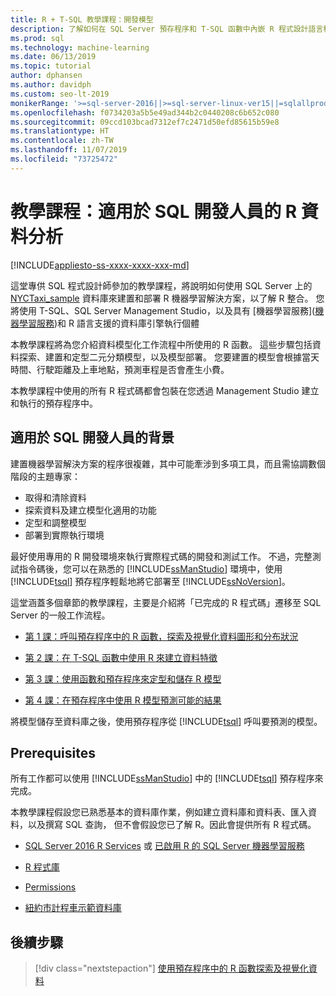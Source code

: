```yaml
---
title: R + T-SQL 教學課程：開發模型
description: 了解如何在 SQL Server 預存程序和 T-SQL 函數中內嵌 R 程式設計語言程式碼。
ms.prod: sql
ms.technology: machine-learning
ms.date: 06/13/2019
ms.topic: tutorial
author: dphansen
ms.author: davidph
ms.custom: seo-lt-2019
monikerRange: '>=sql-server-2016||>=sql-server-linux-ver15||=sqlallproducts-allversions'
ms.openlocfilehash: f0734203a5b5e49ad344b2c0440208c6b652c080
ms.sourcegitcommit: 09ccd103bcad7312ef7c2471d50efd85615b59e8
ms.translationtype: HT
ms.contentlocale: zh-TW
ms.lasthandoff: 11/07/2019
ms.locfileid: "73725472"
---
```

# <a name="tutorial-r-data-analytics-for-sql-developers"></a>教學課程：適用於 SQL 開發人員的 R 資料分析
[!INCLUDE[appliesto-ss-xxxx-xxxx-xxx-md](../../includes/appliesto-ss-xxxx-xxxx-xxx-md.md)]

這堂專供 SQL 程式設計師參加的教學課程，將說明如何使用 SQL Server 上的 [NYCTaxi_sample](demo-data-nyctaxi-in-sql.md) 資料庫來建置和部署 R 機器學習解決方案，以了解 R 整合。 您將使用 T-SQL、SQL Server Management Studio，以及具有 [機器學習服務]\([機器學習服務](../install/sql-machine-learning-services-windows-install.md)\)和 R 語言支援的資料庫引擎執行個體

本教學課程將為您介紹資料模型化工作流程中所使用的 R 函數。 這些步驟包括資料探索、建置和定型二元分類模型，以及模型部署。 您要建置的模型會根據當天時間、行駛距離及上車地點，預測車程是否會產生小費。 

本教學課程中使用的所有 R 程式碼都會包裝在您透過 Management Studio 建立和執行的預存程序中。

## <a name="background-for-sql-developers"></a>適用於 SQL 開發人員的背景

建置機器學習解決方案的程序很複雜，其中可能牽涉到多項工具，而且需協調數個階段的主題專家：

+ 取得和清除資料
+ 探索資料及建立模型化適用的功能
+ 定型和調整模型
+ 部署到實際執行環境

最好使用專用的 R 開發環境來執行實際程式碼的開發和測試工作。 不過，完整測試指令碼後，您可以在熟悉的 [!INCLUDE[ssManStudio](../../includes/ssmanstudio-md.md)] 環境中，使用 [!INCLUDE[tsql](../../includes/tsql-md.md)] 預存程序輕鬆地將它部署至 [!INCLUDE[ssNoVersion](../../includes/ssnoversion-md.md)]。

這堂涵蓋多個章節的教學課程，主要是介紹將「已完成的 R 程式碼」遷移至 SQL Server 的一般工作流程。 

- [第 1 課：呼叫預存程序中的 R 函數，探索及視覺化資料圖形和分布狀況](../tutorials/sqldev-explore-and-visualize-the-data.md)

- [第 2 課：在 T-SQL 函數中使用 R 來建立資料特徵](sqldev-create-data-features-using-t-sql.md)
  
- [第 3 課：使用函數和預存程序來定型和儲存 R 模型](sqldev-train-and-save-a-model-using-t-sql.md)
  
- [第 4 課：在預存程序中使用 R 模型預測可能的結果](../tutorials/sqldev-operationalize-the-model.md)

將模型儲存至資料庫之後，使用預存程序從 [!INCLUDE[tsql](../../includes/tsql-md.md)] 呼叫要預測的模型。

## <a name="prerequisites"></a>Prerequisites

所有工作都可以使用 [!INCLUDE[ssManStudio](../../includes/ssmanstudio-md.md)] 中的 [!INCLUDE[tsql](../../includes/tsql-md.md)] 預存程序來完成。

本教學課程假設您已熟悉基本的資料庫作業，例如建立資料庫和資料表、匯入資料，以及撰寫 SQL 查詢， 但不會假設您已了解 R。因此會提供所有 R 程式碼。 

+ [SQL Server 2016 R Services](../install/sql-r-services-windows-install.md#verify-installation) 或 [已啟用 R 的 SQL Server 機器學習服務](../install/sql-machine-learning-services-windows-install.md#verify-installation)

+ [R 程式庫](../package-management/r-package-information.md)

+ [Permissions](../security/user-permission.md)

+ [紐約市計程車示範資料庫](demo-data-nyctaxi-in-sql.md)


## <a name="next-steps"></a>後續步驟

> [!div class="nextstepaction"]
> [使用預存程序中的 R 函數探索及視覺化資料](../tutorials/sqldev-explore-and-visualize-the-data.md)
